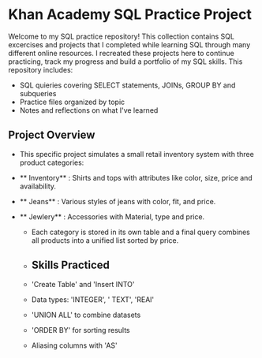 # Khan Academy SQL Practice Project 

Welcome to my SQL practice repository! This collection contains SQL excercises and projects that I completed while learning SQL through many different online resources. I recreated these projects here to continue practicing, track my progress and build a portfolio of my SQL skills.
This repository includes: 
- SQL quieries covering SELECT statements, JOINs, GROUP BY and subqueries
- Practice files organized by topic
- Notes and reflections on what I've learned
## Project Overview 
- This specific project simulates a small retail inventory system with three product categories:
- ** Inventory** : Shirts and tops with attributes like color, size, price and availability.
- ** Jeans** : Various styles of jeans with color, fit, and price.
- ** Jewlery** : Accessories with Material, type and price.
 
  - Each category is stored in its own table and a final query combines all products into a unified list sorted by price.
 
  - ## Skills Practiced
  - 'Create Table' and 'Insert INTO'
  - Data types: 'INTEGER', ' TEXT', 'REAl'
  - 'UNION ALL' to combine datasets
  - 'ORDER BY' for sorting results
  - Aliasing columns with 'AS'
